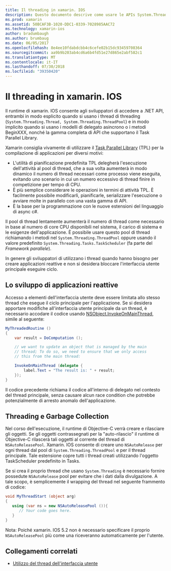 ```yaml
---
title: Il threading in xamarin. IOS
description: Questo documento descrive come usare le APIs System.Threading in un'applicazione xamarin. IOS. Vengono illustrati la Task Parallel Library, creazione di applicazioni reattive e operazioni di garbage collection.
ms.prod: xamarin
ms.assetid: 50BCAF3B-1020-DDC1-0339-7028985AAC72
ms.technology: xamarin-ios
author: bradumbaugh
ms.author: brumbaug
ms.date: 06/05/2017
ms.openlocfilehash: 8e4ee10fdabdcbb4c6cefe02b15dc93459708364
ms.sourcegitcommit: aa9b9b203ab4cd6a6b4fd51e27d865e2abf582c1
ms.translationtype: MT
ms.contentlocale: it-IT
ms.lasthandoff: 07/30/2018
ms.locfileid: "39350420"
---
```

# <a name="threading-in-xamarinios"></a>Il threading in xamarin. IOS

Il runtime di xamarin. IOS consente agli sviluppatori di accedere a .NET API, entrambi in modo esplicito quando si usano i thread di threading (`System.Threading.Thread, System.Threading.ThreadPool`) e in modo implicito quando si usano i modelli di delegato asincrono o i metodi BeginXXX, nonché la gamma completa di API che supportano il Task Parallel Library.



Xamarin consiglia vivamente di utilizzare il [Task Parallel Library](http://msdn.microsoft.com/library/dd460717.aspx) (TPL) per la compilazione di applicazioni per diversi motivi:
-  L'utilità di pianificazione predefinita TPL delegherà l'esecuzione dell'attività al pool di thread, che a sua volta aumenterà in modo dinamico il numero di thread necessari come processo viene eseguita, evitando uno scenario in cui un numero eccessivo di thread finire in competizione per tempo di CPU. 
-  È più semplice considerare le operazioni in termini di attività TPL. È facilmente possibile modificarli, pianificarle, serializzare l'esecuzione o avviare molte in parallelo con una vasta gamma di API. 
-  È la base per la programmazione con le nuove estensioni del linguaggio di async c#. 


Il pool di thread lentamente aumenterà il numero di thread come necessario in base al numero di core CPU disponibili nel sistema, il carico di sistema e le esigenze dell'applicazione. È possibile usare questo pool di thread richiamando i metodi nel `System.Threading.ThreadPool` oppure usando il valore predefinito `System.Threading.Tasks.TaskScheduler` (fa parte del *Framework parallele*).

In genere gli sviluppatori di utilizzano i thread quando hanno bisogno per creare applicazioni reattive e non si desidera bloccare l'interfaccia utente principale eseguire ciclo.

 <a name="Developing_Responsive_Applications" />


## <a name="developing-responsive-applications"></a>Lo sviluppo di applicazioni reattive

Accesso a elementi dell'interfaccia utente deve essere limitata allo stesso thread che esegue il ciclo principale per l'applicazione. Se si desidera apportare modifiche all'interfaccia utente principale da un thread, è necessario accodare il codice usando [NSObject.InvokeOnMainThread](https://developer.xamarin.com/api/type/Foundation.NSObject/), simile al seguente:

```csharp
MyThreadedRoutine ()  
{  
    var result = DoComputation ();  

    // we want to update an object that is managed by the main
    // thread; To do so, we need to ensure that we only access
    // this from the main thread:

    InvokeOnMainThread (delegate {  
        label.Text = "The result is: " + result;  
    });
}
```

Il codice precedente richiama il codice all'interno di delegato nel contesto del thread principale, senza causare alcun race condition che potrebbe potenzialmente di arresto anomalo dell'applicazione.

 <a name="Threading_and_Garbage_Collection" />


## <a name="threading-and-garbage-collection"></a>Threading e Garbage Collection

Nel corso dell'esecuzione, il runtime di Objective-C verrà creare e rilasciare gli oggetti. Se gli oggetti contrassegnati per la "auto-rilascio" il runtime di Objective-C rilascerà tali oggetti al corrente del thread di `NSAutoReleasePool`. Xamarin. IOS consente di creare uno `NSAutoRelease` per ogni thread dal pool di `System.Threading.ThreadPool` e per il thread principale. Tale estensione copre tutti i thread creati utilizzando l'oggetto TaskScheduler predefinito in Tasks.

Se si crea il proprio thread che usano `System.Threading` è necessario fornire possedute `NSAutoRelease` pool per evitare che i dati dalla divulgazione. A tale scopo, è semplicemente il wrapping del thread nel seguente frammento di codice:

```csharp
void MyThreadStart (object arg)
{
   using (var ns = new NSAutoReleasePool ()){
      // Your code goes here.
   }
}
```

Nota: Poiché xamarin. IOS 5.2 non è necessario specificare il proprio `NSAutoReleasePool` più come una riceveranno automaticamente per l'utente.


## <a name="related-links"></a>Collegamenti correlati

- [Utilizzo del thread dell'interfaccia utente](~/ios/user-interface/ios-ui/ui-thread.md)
